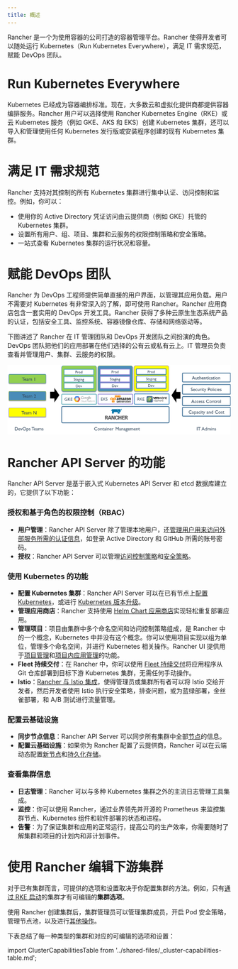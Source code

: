 ```yaml
---
title: 概述
---
```


Rancher 是一个为使用容器的公司打造的容器管理平台。Rancher 使得开发者可以随处运行 Kubernetes（Run Kubernetes Everywhere），满足 IT 需求规范，赋能 DevOps 团队。

# Run Kubernetes Everywhere

Kubernetes 已经成为容器编排标准。现在，大多数云和虚拟化提供商都提供容器编排服务。Rancher 用户可以选择使用 Rancher Kubernetes Engine（RKE）或云 Kubernetes 服务（例如 GKE、AKS 和 EKS）创建 Kubernetes 集群，还可以导入和管理使用任何 Kubernetes 发行版或安装程序创建的现有 Kubernetes 集群。

# 满足 IT 需求规范

Rancher 支持对其控制的所有 Kubernetes 集群进行集中认证、访问控制和监控。例如，你可以：

- 使用你的 Active Directory 凭证访问由云提供商（例如 GKE）托管的 Kubernetes 集群。
- 设置所有用户、组、项目、集群和云服务的权限控制策略和安全策略。
- 一站式查看 Kubernetes 集群的运行状况和容量。

# 赋能 DevOps 团队

Rancher 为 DevOps 工程师提供简单直接的用户界面，以管理其应用负载。用户不需要对 Kubernetes 有非常深入的了解，即可使用 Rancher。Rancher 应用商店包含一套实用的 DevOps 开发工具。Rancher 获得了多种云原生生态系统产品的认证，包括安全工具、监控系统、容器镜像仓库、存储和网络驱动等。

下图讲述了 Rancher 在 IT 管理团队和 DevOps 开发团队之间扮演的角色。DevOps 团队把他们的应用部署在他们选择的公有云或私有云上。IT 管理员负责查看并管理用户、集群、云服务的权限。

![平台](/img/platform.png)

# Rancher API Server 的功能

Rancher API Server 是基于嵌入式 Kubernetes API Server 和 etcd 数据库建立的，它提供了以下功能：

### 授权和基于角色的权限控制（RBAC）

- **用户管理**：Rancher API Server 除了管理本地用户，还[管理用户用来访问外部服务所需的认证信息](../pages-for-subheaders/authentication-config.md)，如登录 Active Directory 和 GitHub 所需的账号密码。
- **授权**：Rancher API Server 可以管理[访问控制策略](../pages-for-subheaders/manage-role-based-access-control-rbac.md)和[安全策略](../how-to-guides/new-user-guides/authentication-permissions-and-global-configuration/create-pod-security-policies.md)。

### 使用 Kubernetes 的功能

- **配置 Kubernetes 集群**：Rancher API Server 可以在已有节点上[配置 Kubernetes](../pages-for-subheaders/kubernetes-clusters-in-rancher-setup.md)，或进行 [Kubernetes 版本升级](installation-and-upgrade/upgrade-and-roll-back-kubernetes.md)。
- **管理应用商店**：Rancher 支持使用 [Helm Chart 应用商店](../pages-for-subheaders/helm-charts-in-rancher.md)实现轻松重复部署应用。
- **管理项目**：项目由集群中多个命名空间和访问控制策略组成，是 Rancher 中的一个概念，Kubernetes 中并没有这个概念。你可以使用项目实现以组为单位，管理多个命名空间，并进行 Kubernetes 相关操作。Rancher UI 提供用于[项目管理](../pages-for-subheaders/manage-projects.md)和[项目内应用管理](../pages-for-subheaders/kubernetes-resources-setup.md)的功能。
- **Fleet 持续交付**：在 Rancher 中，你可以使用 [Fleet 持续交付](../pages-for-subheaders/fleet-gitops-at-scale.md)将应用程序从 Git 仓库部署到目标下游 Kubernetes 集群，无需任何手动操作。
- **Istio**：[Rancher 与 Istio 集成](../pages-for-subheaders/istio.md)，使得管理员或集群所有者可以将 Istio 交给开发者，然后开发者使用 Istio 执行安全策略，排查问题，或为蓝绿部署，金丝雀部署，和 A/B 测试进行流量管理。

### 配置云基础设施

- **同步节点信息**：Rancher API Server 可以同步所有集群中全部[节点](../how-to-guides/new-user-guides/manage-clusters/nodes-and-node-pools.md)的信息。
- **配置云基础设施**：如果你为 Rancher 配置了云提供商，Rancher 可以在云端动态配置[新节点](../pages-for-subheaders/use-new-nodes-in-an-infra-provider.md)和[持久化存储](../pages-for-subheaders/create-kubernetes-persistent-storage.md)。

### 查看集群信息

- **日志管理**：Rancher 可以与多种 Kubernetes 集群之外的主流日志管理工具集成。
- **监控**：你可以使用 Rancher，通过业界领先并开源的 Prometheus 来监控集群节点、Kubernetes 组件和软件部署的状态和进程。
- **告警**：为了保证集群和应用的正常运行，提高公司的生产效率，你需要随时了解集群和项目的计划内和非计划事件。

# 使用 Rancher 编辑下游集群

对于已有集群而言，可提供的选项和设置取决于你配置集群的方法。例如，只有[通过 RKE 启动](../pages-for-subheaders/launch-kubernetes-with-rancher.md)的集群才有可编辑的**集群选项**。

使用 Rancher 创建集群后，集群管理员可以管理集群成员，开启 Pod 安全策略，管理节点池，以及进行[其他操作](../pages-for-subheaders/cluster-configuration.md)。

下表总结了每一种类型的集群和对应的可编辑的选项和设置：

import ClusterCapabilitiesTable from '../shared-files/_cluster-capabilities-table.md';

<ClusterCapabilitiesTable />
